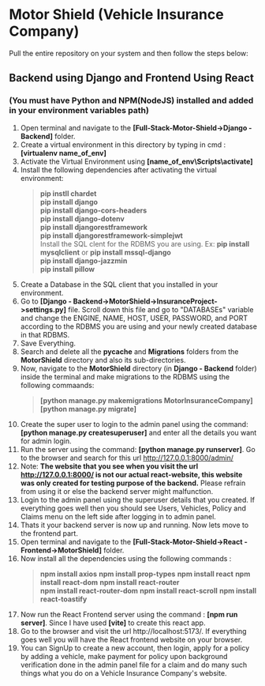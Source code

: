 # Motor Shield (Vehicle Insurance Company)
Pull the entire repository on your system and then follow the steps below:
## Backend using Django and Frontend Using React
### (You must have **Python** and **NPM(NodeJS)** installed and added in your environment variables path)
1. Open terminal and navigate to the **[Full-Stack-Motor-Shield->Django - Backend]** folder.
2. Create a virtual environment in this directory by typing in cmd : **[virtualenv name_of_env]**
3. Activate the Virtual Environment using **[name_of_env\Scripts\activate]**
4. Install the following dependencies after activating the virtual environment:
   > **pip instll chardet**   
   > **pip install django**   
   > **pip install django-cors-headers**   
   > **pip install django-dotenv**   
   > **pip install djangorestframework**   
   > **pip install djangorestframework-simplejwt**   
   > Install the SQL clent for the RDBMS you are using. Ex: **pip install mysqlclient** or **pip install mssql-django**   
   > **pip install django-jazzmin**   
   > **pip install pillow**
5. Create a Database in the SQL client that you installed in your environment.
6. Go to **[Django - Backend->MotorShield->InsuranceProject->settings.py]** file. Scroll down this file and go to "DATABASEs" variable and change the ENGINE, NAME, HOST, USER, PASSWORD, and PORT according to the RDBMS you are using and your newly created database in that RDBMS.
7. Save Everything.
8. Search and delete all the **pycache** and **Migrations** folders from the **MotorShield** directory and also its sub-directories.
9. Now, navigate to the **MotorShield** directory (in **Django - Backend** folder) inside the terminal and make migrations to the RDBMS using the following commaands:
    > **[python manage.py makemigrations MotorInsuranceCompany]**   
    > **[python manage.py migrate]**   
10. Create the super user to login to the admin panel using the command: **[python manage.py createsuperuser]** and enter all the details you want for admin login.
11. Run the server using the command: **[python manage.py runserver]**. Go to the browser and search for this url http://127.0.0.1:8000/admin/
12. Note: **The website that you see when you visit the url http://127.0.0.1:8000/ is not our actual react-website, this website was only created for testing purpose of the backend.** Please refrain from using it or else the backend server might malfunction.
13. Login to the admin panel using the superuser details that you created. If everything goes well then you should see Users, Vehicles, Policy and Claims menu on the left side after logging in to admin panel.
14. Thats it your backend server is now up and running. Now lets move to the frontend part.
15. Open terminal and navigate to the **[Full-Stack-Motor-Shield->React  - Frontend->MotorShield]** folder.
16. Now install all the dependencies using the following commands :
    > **npm install axios**
    > **npm install prop-types**
    > **npm install react**
    > **npm install react-dom**
    > **npm install react-router**   
    > **npm install react-router-dom**
    > **npm install react-scroll**
    > **npm install react-toastify**
17. Now run the React Frontend server using the command : **[npm run server]**. Since I have used **[vite]** to create this react app.
18. Go to the browser and visit the url http://localhost:5173/. If everything goes well you will have the React frontend website on your browser.
19. You can SignUp to create a new account, then login, apply for a policy by adding a vehicle, make payment for policy upon background verification done in the admin panel file for a claim and do many such things what you do on a Vehicle Insurance Company's website.
